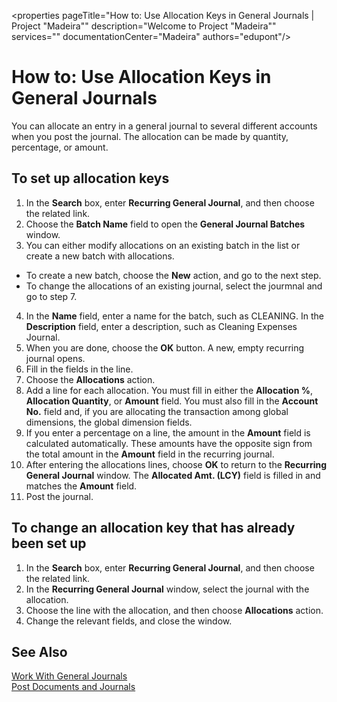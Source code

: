 <properties
	pageTitle="How to: Use Allocation Keys in General Journals | Project "Madeira""
        description="Welcome to Project "Madeira"" 
        services="" 
        documentationCenter="Madeira"
        authors="edupont"/>

#  How to: Use Allocation Keys in General Journals
You can allocate an entry in a general journal to several different accounts when you post the journal. The allocation can be made by quantity, percentage, or amount.

## To set up allocation keys 
1. In the **Search** box, enter **Recurring General Journal**, and then choose the related link.
2. Choose the **Batch Name** field to open the **General Journal Batches** window.
3. You can either modify allocations on an existing batch in the list or create a new batch with allocations.
  * To create a new batch, choose the **New** action, and go to the next step.
  * To change the allocations of an existing journal, select the jourmnal and go to step 7.    
4. In the **Name** field, enter a name for the batch, such as CLEANING. In the **Description** field, enter a description, such as Cleaning Expenses Journal.
5. When you are done, choose the **OK** button. A new, empty recurring journal opens. 
6. Fill in the fields in the line.
7. Choose the **Allocations** action. 
8. Add a line for each allocation. You must fill in either the **Allocation %**, **Allocation Quantity**, or **Amount** field. You must also fill in the **Account No.** field and, if you are allocating the transaction among global dimensions, the global dimension fields.
9. If you enter a percentage on a line, the amount in the **Amount** field is calculated automatically. These amounts have the opposite sign from the total amount in the **Amount** field in the recurring journal.
10. After entering the allocations lines, choose **OK** to return to the **Recurring General Journal** window. The **Allocated Amt. (LCY)** field is filled in and matches the **Amount** field.
11. Post the journal.

## To change an allocation key that has already been set up
1. In the **Search** box, enter **Recurring General Journal**, and then choose the related link.
2. In the **Recurring General Journal** window, select the journal with the allocation.
3. Choose the line with the allocation, and then choose **Allocations** action.
4. Change the relevant fields, and close the window.

## See Also
[Work With General Journals](ui-work-general-journals.md)  
[Post Documents and Journals](ui-post-documents-journals.md)



